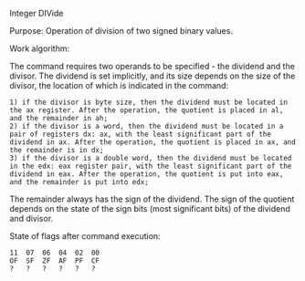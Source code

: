 Integer DIVide

Purpose: Operation of division of two signed binary values.

Work algorithm:

The command requires two operands to be specified - the dividend and the divisor. The dividend is set implicitly, and its size depends on the size of the divisor, the location of which is indicated in the command:

	1) if the divisor is byte size, then the dividend must be located in the ax register. After the operation, the quotient is placed in al, and the remainder in ah;
	2) if the divisor is a word, then the dividend must be located in a pair of registers dx: ax, with the least significant part of the dividend in ax. After the operation, the quotient is placed in ax, and the remainder is in dx;
	3) if the divisor is a double word, then the dividend must be located in the edx: eax register pair, with the least significant part of the dividend in eax. After the operation, the quotient is put into eax, and the remainder is put into edx;

The remainder always has the sign of the dividend. The sign of the quotient depends on the state of the sign bits (most significant bits) of the dividend and divisor.

State of flags after command execution:

	11	07	06	04	02	00
	OF	SF	ZF	AF	PF 	CF
	? 	? 	? 	? 	? 	?